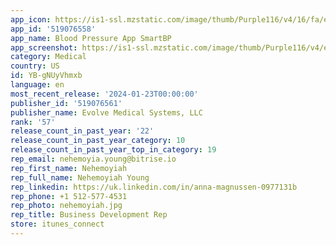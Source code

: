 ```yaml
---
app_icon: https://is1-ssl.mzstatic.com/image/thumb/Purple116/v4/16/fa/ee/16faee22-2899-e88f-724d-be5f468013d4/AppIcon-0-0-1x_U007emarketing-0-7-0-sRGB-85-220.png/1024x1024bb.png
app_id: '519076558'
app_name: Blood Pressure App SmartBP
app_screenshot: https://is1-ssl.mzstatic.com/image/thumb/Purple116/v4/e3/c6/2a/e3c62a86-4ff1-1e79-8bdd-cfd3fe9cedde/24df38e2-24de-4df9-b4e5-99f1af878bd6_iPhone_new_English_1.jpg/1242x2688bb.png
category: Medical
country: US
id: YB-gNUyVhmxb
language: en
most_recent_release: '2024-01-23T00:00:00'
publisher_id: '519076561'
publisher_name: Evolve Medical Systems, LLC
rank: '57'
release_count_in_past_year: '22'
release_count_in_past_year_category: 10
release_count_in_past_year_top_in_category: 19
rep_email: nehemoyia.young@bitrise.io
rep_first_name: Nehemoyiah
rep_full_name: Nehemoyiah Young
rep_linkedin: https://uk.linkedin.com/in/anna-magnussen-0977131b
rep_phone: +1 512-577-4531
rep_photo: nehemoyiah.jpg
rep_title: Business Development Rep
store: itunes_connect
---
```

